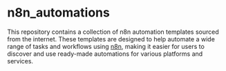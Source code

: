 # n8n_automations
This repository contains a collection of n8n automation templates sourced from the internet. These templates are designed to help automate a wide range of tasks and workflows using [n8n](https://n8n.io/), making it easier for users to discover and use ready-made automations for various platforms and services.
